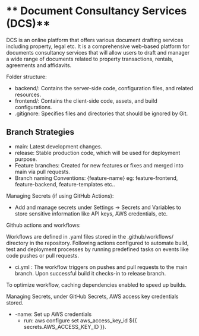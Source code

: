 # ** Document Consultancy Services (DCS)**

DCS is an online platform that offers various document drafting services including property, legal etc.
It is a comprehensive web-based platform for documents consultancy services that will allow users to draft and manager a wide range of documents related to property transactions, rentals, agreements and affidavits.

Folder structure:

- backend/: Contains the server-side code, configuration files, and related resources.
- frontend/: Contains the client-side code, assets, and build configurations.
- .gitignore: Specifies files and directories that should be ignored by Git.

## Branch Strategies ##

- main: Latest development changes.
- release: Stable production code, which will be used for deployment purpose.
- Feature branches: Created for new features or fixes and merged into main via pull requests.
- Branch naming Conventions: {feature-name} eg: feature-frontend, feature-backend, feature-templates etc..

Managing Secrets (if using GitHub Actions):
- Add and manage secrets under Settings → Secrets and Variables to store sensitive information like API keys, AWS credentials, etc.

Github actions and workflows:

Workflows are defined in .yaml files stored in the .github/workflows/ directory in the repository.
Following actions configured to automate build, test and deployment processes by running predefined tasks on events like code pushes or pull requests.
- ci.yml : The workflow triggers on pushes and pull requests to the main branch. Upon successful build it checks-in to release branch.

To optimize workflow, caching dependencies enabled to speed up builds.

Managing Secrets, under GitHub Secrets, AWS access key credentials stored.
- -name: Set up AWS credentials
   - run: aws configure set aws_access_key_id ${{ secrets.AWS_ACCESS_KEY_ID }}.



